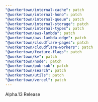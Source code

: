 ```yaml
---
"@workertown/internal-cache": patch
"@workertown/internal-hono": patch
"@workertown/internal-queue": patch
"@workertown/internal-storage": patch
"@workertown/internal-types": patch
"@workertown/aws-lambda": patch
"@workertown/aws-lambda-edge": patch
"@workertown/cloudflare-pages": patch
"@workertown/cloudflare-workers": patch
"@workertown/feature-flags": patch
"@workertown/kv": patch
"@workertown/node": patch
"@workertown/pub-sub": patch
"@workertown/search": patch
"@workertown/utils": patch
"@workertown/vercel": patch
---
```


Alpha.13 Release
